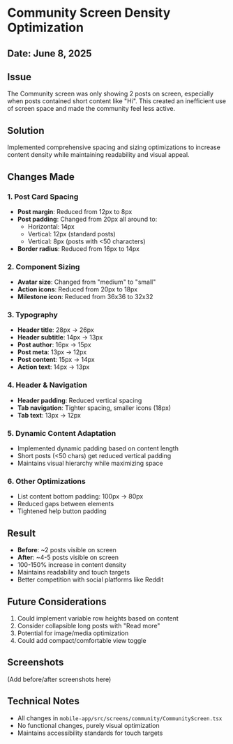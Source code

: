 # Community Screen Density Optimization

## Date: June 8, 2025

## Issue
The Community screen was only showing 2 posts on screen, especially when posts contained short content like "Hi". This created an inefficient use of screen space and made the community feel less active.

## Solution
Implemented comprehensive spacing and sizing optimizations to increase content density while maintaining readability and visual appeal.

## Changes Made

### 1. Post Card Spacing
- **Post margin**: Reduced from 12px to 8px
- **Post padding**: Changed from 20px all around to:
  - Horizontal: 14px
  - Vertical: 12px (standard posts)
  - Vertical: 8px (posts with <50 characters)
- **Border radius**: Reduced from 16px to 14px

### 2. Component Sizing
- **Avatar size**: Changed from "medium" to "small"
- **Action icons**: Reduced from 20px to 18px
- **Milestone icon**: Reduced from 36x36 to 32x32

### 3. Typography
- **Header title**: 28px → 26px
- **Header subtitle**: 14px → 13px
- **Post author**: 16px → 15px
- **Post meta**: 13px → 12px
- **Post content**: 15px → 14px
- **Action text**: 14px → 13px

### 4. Header & Navigation
- **Header padding**: Reduced vertical spacing
- **Tab navigation**: Tighter spacing, smaller icons (18px)
- **Tab text**: 13px → 12px

### 5. Dynamic Content Adaptation
- Implemented dynamic padding based on content length
- Short posts (<50 chars) get reduced vertical padding
- Maintains visual hierarchy while maximizing space

### 6. Other Optimizations
- List content bottom padding: 100px → 80px
- Reduced gaps between elements
- Tightened help button padding

## Result
- **Before**: ~2 posts visible on screen
- **After**: ~4-5 posts visible on screen
- 100-150% increase in content density
- Maintains readability and touch targets
- Better competition with social platforms like Reddit

## Future Considerations
1. Could implement variable row heights based on content
2. Consider collapsible long posts with "Read more"
3. Potential for image/media optimization
4. Could add compact/comfortable view toggle

## Screenshots
(Add before/after screenshots here)

## Technical Notes
- All changes in `mobile-app/src/screens/community/CommunityScreen.tsx`
- No functional changes, purely visual optimization
- Maintains accessibility standards for touch targets 